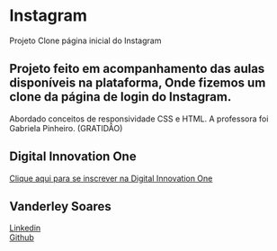 # Instagram
Projeto Clone página inicial do Instagram  

## Projeto feito em acompanhamento das aulas disponíveis na plataforma, Onde fizemos um clone da página de login do Instagram.
Abordado conceitos de responsividade CSS e HTML.
A professora foi Gabriela Pinheiro. (GRATIDÂO)

## Digital Innovation One

[Clique aqui para se inscrever na Digital Innovation One](https://digitalinnovation.one/sign-up?ref=L4N6RMP51E)  

## Vanderley Soares
[Linkedin](https://www.linkedin.com/in/vanderley-soares-1836a2155/)  
[Github](https://github.com/vanderleyoosoares) 


